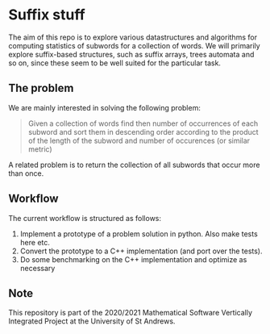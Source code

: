 # Suffix stuff

The aim of this repo is to explore various datastructures and algorithms for
computing statistics of subwords for a collection of words. We will primarily
explore suffix-based structures, such as suffix arrays, trees automata and so
on, since these seem to be well suited for the particular task.

## The problem
We are mainly interested in solving the following problem:

> Given a collection of words find then number of occurrences of each subword
> and sort them in descending order according to the product of the length of
> the subword and number of occurences (or similar metric)

A related problem is to return the collection of all subwords that occur more
than once.

## Workflow
The current workflow is structured as follows:
1. Implement a prototype of a problem solution in python. Also make tests here
   etc.
2. Convert the prototype to a C++ implementation (and port over the tests).
3. Do some benchmarking on the C++ implementation and optimize as necessary

## Note
This repository is part of the 2020/2021 Mathematical Software Vertically
Integrated Project at the University of St Andrews.

